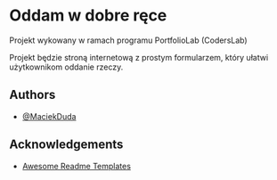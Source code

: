 
# Oddam w dobre ręce

Projekt wykowany w ramach programu PortfolioLab (CodersLab)

Projekt będzie stroną internetową z prostym formularzem, który ułatwi użytkownikom oddanie rzeczy.


## Authors

- [@MaciekDuda](https://github.com/MaciekDuda)


## Acknowledgements

 - [Awesome Readme Templates](https://awesomeopensource.com/project/elangosundar/awesome-README-templates)
